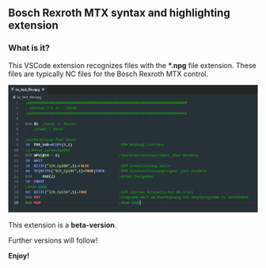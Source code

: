 ## Bosch Rexroth MTX syntax and highlighting extension 

### What is it?

This VSCode extension recognizes files with the **\*.npg** file extension. 
These files are typically NC files for the Bosch Rexroth MTX control.

![picture](https://github.com/tk-koenig/vscode_mtx_lang_ext/raw/main/Ressources/img/nc_test_file.PNG)

This extension is a **beta-version**.

Further versions will follow!

**Enjoy!**
